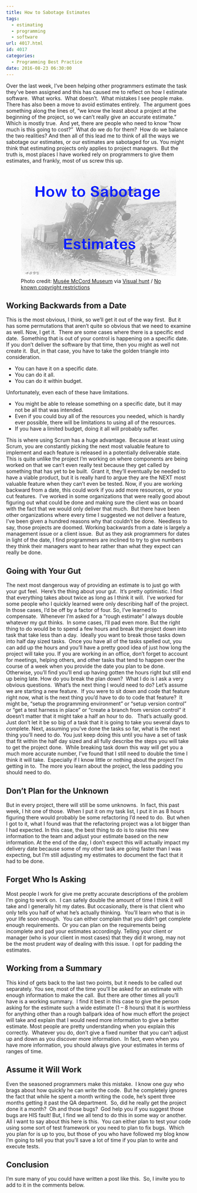 ```yaml
---
title: How to Sabotage Estimates
tags:
  - estimating
  - programming
  - software
url: 4017.html
id: 4017
categories:
  - Programming Best Practice
date: 2016-08-23 06:30:00
---
```


Over the last week, I’ve been helping other programmers estimate the task they’ve been assigned and this has caused me to reflect on how I estimate software.  What works.  What doesn’t.  What mistakes I see people make. There has also been a move to avoid estimates entirely.  The argument goes something along the lines of, “we know the least about a project at the beginning of the project, so we can’t really give an accurate estimate.”  Which is mostly true.  And yet, there are people who need to know “how much is this going to cost?”  What do we do for them?  How do we balance the two realities? And then all of this lead me to think of all the ways we sabotage our estimates, or our estimates are sabotaged for us. You might think that estimating projects only applies to project managers.  But the truth is, most places I have worked rely on programmers to give them estimates, and frankly, most of us screw this up. <figure>![](/uploads/2016/08/image-1.png "How to Sabotage Estimates")<figcaption>Photo credit: [Musée McCord Museum](//www.flickr.com/photos/museemccordmuseum/2918567169/) via [Visual hunt](//visualhunt.com/photos/people/) / [No known copyright restrictions](//flickr.com/commons/usage/)</figcaption></figure>

<!-- more --> 

Working Backwards from a Date
-----------------------------

This is the most obvious, I think, so we’ll get it out of the way first.  But it has some permutations that aren’t quite so obvious that we need to examine as well. Now, I get it.  There are some cases where there is a specific end date.  Something that is out of your control is happening on a specific date.  If you don’t deliver the software by that time, then you might as well not create it.  But, in that case, you have to take the golden triangle into consideration.

*   You can have it on a specific date.
*   You can do it all.
*   You can do it within budget.

Unfortunately, even each of these have limitations.

*   You might be able to release something on a specific date, but it may not be all that was intended.
*   Even if you could buy all of the resources you needed, which is hardly ever possible, there will be limitations to using all of the resources.
*   If you have a limited budget, doing it all will probably suffer.

This is where using Scrum has a huge advantage.  Because at least using Scrum, you are constantly picking the next most valuable feature to implement and each feature is released in a potentially deliverable state.  This is quite unlike the project I’m working on where components are being worked on that we can’t even really test because they get called by something that has yet to be built.  Grant it, they’ll eventually be needed to have a viable product, but it is really hard to argue they are the NEXT most valuable feature when they can’t even be tested. Now, if you are working backward from a date, this could work if you add more resources, or you cut features.  I’ve worked in some organizations that were really good about figuring out what could be done and making sure the client was on board with the fact that we would only deliver that much.  But there have been other organizations where every time I suggested we not deliver a feature, I’ve been given a hundred reasons why that couldn’t be done.  Needless to say, those projects are doomed. Working backwards from a date is largely a management issue or a client issue.  But as they ask programmers for dates in light of the date, I find programmers are inclined to try to give numbers they think their managers want to hear rather than what they expect can really be done.

Going with Your Gut
-------------------

The next most dangerous way of providing an estimate is to just go with your gut feel.  Here’s the thing about your gut.  It’s pretty optimistic. I find that everything takes about twice as long as I think it will.  I’ve worked for some people who I quickly learned were only describing half of the project.  In those cases, I’d be off by a factor of four. So, I’ve learned to compensate.  Whenever I’m asked for a “rough estimate” I always double whatever my gut thinks.  In some cases, I’ll pad even more. But the right thing to do would be to spend a few hours and break the project down into task that take less than a day.  Ideally you want to break those tasks down into half day sized tasks.  Once you have all of the tasks spelled out, you can add up the hours and you’ll have a pretty good idea of just how long the project will take you. If you are working in an office, don’t forget to account for meetings, helping others, and other tasks that tend to happen over the course of a week when you provide the date you plan to be done.  Otherwise, you’ll find you’ll end up having gotten the hours right but still end up being late. How do you break the plan down?  What I do is I ask a very obvious questions.  What’s the next thing I would need to do? Let’s assume we are starting a new feature.  If you were to sit down and code that feature right now, what is the next thing you’d have to do to code that feature?  It might be, “setup the programming environment” or “setup version control” or “get a test harness in place” or “create a branch from version control” it doesn’t matter that it might take a half an hour to do.   That’s actually good.  Just don’t let it be so big of a task that it is going to take you several days to complete. Next, assuming you’ve done the tasks so far, what is the next thing you’ll need to do. You just keep doing this until you have a set of task that fit within the half day sized and all fully describe the steps you will take to get the project done.  While breaking task down this way will get you a much more accurate number, I’ve found that I still need to double the time I think it will take.  Especially if I know little or nothing about the project I’m getting in to.  The more you learn about the project, the less padding you should need to do.

Don’t Plan for the Unknown
--------------------------

But in every project, there will still be some unknowns.  In fact, this past week, I hit one of those.  When I put it on my task list, I put it in as 8 hours figuring there would probably be some refactoring I’d need to do.  But when I got to it, what I found was that the refactoring project was a lot bigger than I had expected. In this case, the best thing to do is to raise this new information to the team and adjust your estimate based on the new information. At the end of the day, I don’t expect this will actually impact my delivery date because some of my other task are going faster than I was expecting, but I’m still adjusting my estimates to document the fact that it had to be done.

Forget Who Is Asking
--------------------

Most people I work for give me pretty accurate descriptions of the problem I’m going to work on.  I can safely double the amount of time I think it will take and I generally hit my dates. But occasionally, there is that client who only tells you half of what he’s actually thinking.  You’ll learn who that is in your life soon enough.  You can either complain that you didn’t get complete enough requirements.  Or you can plan on the requirements being incomplete and pad your estimates accordingly. Telling your client or manager (who is your client in most cases) that they did it wrong, may not be the most prudent way of dealing with this issue.  I opt for padding the estimates.

Working from a Summary
----------------------

This kind of gets back to the last two points, but it needs to be called out separately. You see, most of the time you’ll be asked for an estimate with enough information to make the call.  But there are other times all you’ll have is a working summary.  I find it best in this case to give the person asking for the estimate such a wide estimate (1 – 8 hours) that it is worthless for anything other than a rough ballpark idea of how much effort the project will take and explain that I would need more information to give a better estimate. Most people are pretty understanding when you explain this correctly.  Whatever you do, don’t give a fixed number that you can’t adjust up and down as you discover more information.  In fact, even when you have more information, you should always give your estimates in terms of ranges of time.

Assume it Will Work
-------------------

Even the seasoned programmers make this mistake.  I know one guy who brags about how quickly he can write the code.  But he completely ignores the fact that while he spent a month writing the code, he’s spent three months getting it past the QA department.  So, did he really get the project done it a month?  Oh and those bugs?  God help you if you suggest those bugs are HIS fault! But, I find we all tend to do this in some way or another. All I want to say about this here is this.  You can either plan to test your code using some sort of test framework or you need to plan to fix bugs.  Which you plan for is up to you, but those of you who have followed my blog know I’m going to tell you that you’ll save a lot of time if you plan to write and execute tests.

Conclusion
----------

I’m sure many of you could have written a post like this.  So, I invite you to add to it in the comments below.

